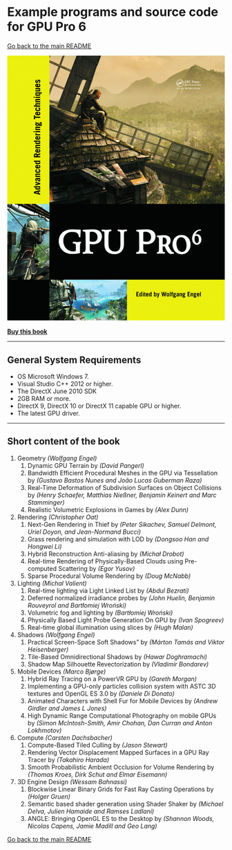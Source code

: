 # Example programs and source code for GPU Pro 6

[Go back to the main README](../README.md)

![Cover](Cover/GPU-Pro-6.png)

[**Buy this book**](https://amzn.to/357zXQD)

---

## **General System Requirements**

- OS Microsoft Windows 7.
- Visual Studio C++ 2012 or higher.
- The DirectX June 2010 SDK
- 2GB RAM or more.
- DirectX 9, DirectX 10 or DirectX 11 capable GPU or higher.
- The latest GPU driver.

---

## **Short content of the book**

1. Geometry *(Wolfgang Engel)*
   1. Dynamic GPU Terrain by *(David Pangerl)*
   2. Bandwidth Efficient Procedural Meshes in the GPU via Tessellation by *(Gustavo Bastos Nunes and João Lucas Guberman Raza)*
   3. Real-Time Deformation of Subdivision Surfaces on Object Collisions by *(Henry Schaefer, Matthias Nießner, Benjamin Keinert and Marc Stamminger)*
   4. Realistic Volumetric Explosions in Games by *(Alex Dunn)*
2. Rendering *(Christopher Oat)*
   1. Next-Gen Rendering in Thief by *(Peter Sikachev, Samuel Delmont, Uriel Doyon, and Jean-Normand Bucci)*
   2. Grass rendering and simulation with LOD by *(Dongsoo Han and Hongwei Li)*
   3. Hybrid Reconstruction Anti-aliasing by *(Michał Drobot)*
   4. Real-time Rendering of Physically-Based Clouds using Pre-computed Scattering by *(Egor Yusov)*
   5. Sparse Procedural Volume Rendering by *(Doug McNabb)*
3. Lighting *(Michal Valient)*
   1. Real-time lighting via Light Linked List by *(Abdul Bezrati)*
   2. Deferred normalized irradiance probes by *(John Huelin, Benjamin Rouveyrol and Bartłomiej Wroński)*
   3. Volumetric fog and lighting by *(Bartłomiej Wroński)*
   4. Physically Based Light Probe Generation On GPU by *(Ivan Spogreev)*
   5. Real-time global illumination using slices by *(Hugh Malan)*
4. Shadows *(Wolfgang Engel)*
   1. Practical Screen-Space Soft Shadows” by *(Márton Tamás and Viktor Heisenberger)*
   2. Tile-Based Omnidirectional Shadows by *(Hawar Doghramachi)*
   3. Shadow Map Silhouette Revectorization by *(Vladimir Bondarev)*
5. Mobile Devices *(Marco Bjørge)*
   1. Hybrid Ray Tracing on a PowerVR GPU by *(Gareth Morgan)*
   2. Implementing a GPU-only particles collision system with ASTC 3D textures and OpenGL ES 3.0 by *(Daniele Di Donato)*
   3. Animated Characters with Shell Fur for Mobile Devices by *(Andrew Girdler and James L Jones)*
   4. High Dynamic Range Computational Photography on mobile GPUs by *(Simon McIntosh-Smith, Amir Chohan, Dan Curran and Anton Lokhmotov)*
6. Compute *(Carsten Dachsbacher)*
   1. Compute-Based Tiled Culling by *(Jason Stewart)*
   2. Rendering Vector Displacement Mapped Surfaces in a GPU Ray Tracer by *(Takahiro Harada)*
   3. Smooth Probabilistic Ambient Occlusion for Volume Rendering by *(Thomas Kroes, Dirk Schut and Elmar Eisemann)*
7. 3D Engine Design *(Wessam Bahnassi)*
   1. Blockwise Linear Binary Grids for Fast Ray Casting Operations by *(Holger Gruen)*
   2. Semantic based shader generation using Shader Shaker by *(Michael Delva, Julien Hamaide and Ramses Ladlani)*
   3. ANGLE: Bringing OpenGL ES to the Desktop by *(Shannon Woods, Nicolas Capens, Jamie Madill and Geo Lang)*

[Go back to the main README](../README.md)
